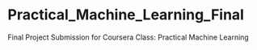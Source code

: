 # Practical_Machine_Learning_Final
Final Project Submission for Coursera Class: Practical Machine Learning
